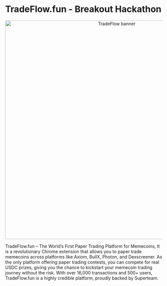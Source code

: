 # TradeFlow.fun - Breakout Hackathon
<p align="center">
  <img src="[assets/micaEur_banner.png](https://media.discordapp.net/attachments/1364875543098691686/1376871335510413392/Frame_1321315418_1.png?ex=6838e11b&is=68378f9b&hm=2003f8a5601d8eb2007b5aa5ab57a88ee9fbaf78b3132f1eac54be133096cbae&=&format=webp&quality=lossless&width=1376&height=902)" alt="TradeFlow banner" width="700" />
</p>

TradeFlow.fun – The World’s First Paper Trading Platform for Memecoins, It is a revolutionary Chrome extension that allows you to paper trade memecoins across platforms like Axiom, BullX, Photon, and Dexscreener.
As the only platform offering paper trading contests, you can compete for real USDC prizes, giving you the chance to kickstart your memecoin trading journey without the risk.
With over 16,000 transactions and 500+ users, TradeFlow.fun is a highly credible platform, proudly backed by Superteam.

